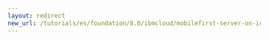 ```yaml
---
layout: redirect
new_url: /tutorials/es/foundation/8.0/ibmcloud/mobilefirst-server-on-icp/mobilefirst-server-on-icp-using-oracle/
---
```

